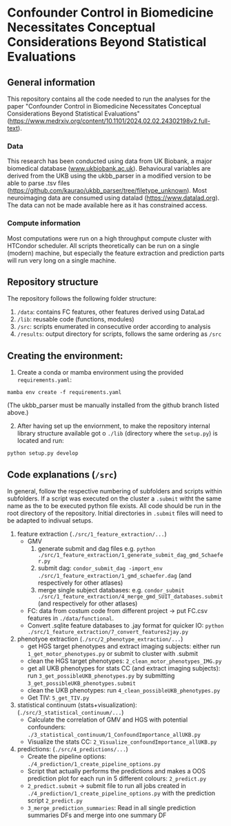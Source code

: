 # Confounder Control in Biomedicine Necessitates Conceptual Considerations Beyond Statistical Evaluations

## General information
This repository contains all the code needed to run the analyses for the paper "Confounder Control in Biomedicine Necessitates Conceptual Considerations Beyond Statistical Evaluations" (https://www.medrxiv.org/content/10.1101/2024.02.02.24302198v2.full-text).

### Data
This research has been conducted using data from UK Biobank, a major biomedical database (www.ukbiobank.ac.uk). Behavioural variables are derived from the UKB using the ukbb_parser in a modified version to be able to parse .tsv files (https://github.com/kaurao/ukbb_parser/tree/filetype_unknown). Most neuroimaging data are consumed using datalad (https://www.datalad.org). The data can not be made available here as it has constrained access. 

### Compute information
Most computations were run on a high throughput compute cluster with HTCondor scheduler. All scripts theoretically can be run on a single (modern) machine, but especially the feature extraction and prediction parts will run very long on a single machine.

## Repository structure
The repository follows the following folder structure:
1. `/data`: contains FC features, other features derived using DataLad
2. `/lib`: reusable code (functions, modules)
3. `/src`: scripts enumerated in consecutive order according to analysis
4. `/results`: output directory for scripts, follows the same ordering as `/src`

## Creating the environment:

1. Create a conda or mamba environment using the provided `requirements.yaml`:

```
mamba env create -f requirements.yaml 
```
(The ukbb_parser must be manually installed from the github branch listed above.)

2. After having set up the enviornment, to make the repository internal library structure available got o `./lib` (directory where the `setup.py`)  is located and run:
```
python setup.py develop
```

## Code explanations (`/src`)
In general, follow the respective numbering of subfolders and scripts within subfolders. If a script was executed on the cluster a `.submit` witht the same name as the to be executed python file exists. All code should be run in the root directory of the repository. Initial directories in `.submit` files will need to be adapted to indivual setups. 

1. feature extraction (`./src/1_feature_extraction/...`)
    - GMV
        1. generate submit and dag files e.g. `python ./src/1_feature_extraction/1_generate_submit_dag_gmd_Schaefer.py `
        2. submit dag: `condor_submit_dag -import_env ./src/1_feature_extraction/1_gmd_schaefer.dag` (and respectively for other atlases)
        3. merge single subject databases: e.g. `condor_submit ./src/1_feature_extraction/4_merge_gmd_SUIT_databases.submit` (and respectively for other atlases) 
    - FC: data from costum code from different project -> put FC.csv features in `./data/functional`. 
    - Convert .sqlite feature databases to .jay format for quicker IO: `python ./src/1_feature_extraction/7_convert_features2jay.py`
2. phenotyoe extraction (`./src/2_phenotype_extraction/...`)
    - get HGS target phenotypes and extract imaging subjects: either run `1_get_motor_phenotypes.py` or submit to cluster with .submit
    - clean the HGS target phenotypes: `2_clean_motor_phenotypes_IMG.py`
    - get all UKB phenotypes for stats CC (and extract imaging subjects):  run `3_get_possibleUKB_phenotypes.py` by submitting `3_get_possibleUKB_phenotypes.submit`
    - clean the UKB phenotypes: run `4_clean_possibleUKB_phenotypes.py`
    - Get TIV: `5_get_TIV.py`
3. statistical continuum (stats+visualization): (`./src/3_statistical_continuum/...`)
    - Calculate the correlation of GMV and HGS with potential confounders: `./3_statistical_continuum/1_ConfoundImportance_allUKB.py`
    - Visualize the stats CC: `2_Visualize_confoundImportance_allUKB.py`
4. predictions: (`./src/4_predictions/...`)
    - Create the pipeline options: `./4_prediction/1_create_pipeline_options.py`
    - Script that actually performs the predictions and makes a OOS prediction plot for each run in 5 different colours: `2_predict.py`
    - `2_predict.submit` -> submit file to run all jobs created in `./4_prediction/1_create_pipeline_options.py` with the prediction script `2_predict.py`
    - `3_merge_prediction_summaries`: Read in all single prediction summaries DFs and merge into one summary DF


